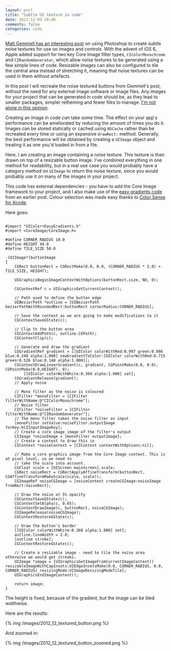 ```yaml
---
layout: post
title: "Subtle UI texture in code"
date: 2012-12-09 20:40
comments: false
categories: code
---
```


[Matt Gemmell has an interesting post](http://mattgemmell.com/2012/01/29/subtle-ui-texture-in-photoshop/)  on using Photoshop to create subtle noise textures for use on images and controls. With the advent of iOS 6, Apple added support for two key Core Image filter types, `CIColorMonochrome` and `CIRandomGenerator`, which allow noise textures to be generated using a few simple lines of code. Resizable images can also be configured to tile the central area instead of stretching it, meaning that noise textures can be used in them without artefacts.

In this post I will recreate the noise textured buttons from Gemmell's post, without the need for any external image software or image files. Any images for your project that can be generated in code should be, as they lead to smaller packages, simpler retheming and fewer files to manage. [I'm not alone in this opinion](http://blog.wilshipley.com/2005/07/pimp-my-code-part-3-gradient.html). 

<!--more-->

Creating an image in code _can_ take some time. The effect on your app's performance can be ameliorated by reducing the amount of times you do it. Images can be stored statically or cached using `NSCache` rather than be recreated every time or using an expensive `drawRect:` method. Generally, the best performance will be obtained by creating a `UIImage` object and treating it as one you'd loaded in from a file. 

Here, I am creating an image containing a noise texture. This texture is then drawn on top of a resizable button image. I've combined everything in one method for readability, but in a real use case you would probably have a category method on `UIImage` to return the noise texture, since you would probably use it on many of the images in your project. 

This code has external dependencies - you have to add the Core Image framework to your project, and I also make use of the [easy gradients code](http://commandshift.co.uk/blog/2012/11/25/easy-cggradients/) from an earlier post. Colour selection was made easy thanks to [Color Sense for Xcode](https://github.com/omz/ColorSense-for-Xcode). 

Here goes: 

``` obj-c

#import "UIColor+EasyGradients.h"
#import <CoreImage/CoreImage.h>

#define CORNER_RADIUS 10.0
#define HEIGHT 44.0
#define TILE_SIZE 50.0

-(UIImage*)buttonImage
{
    CGRect buttonRect = CGRectMake(0.0, 0.0, (CORNER_RADIUS * 2.0) + TILE_SIZE, HEIGHT);
    
    UIGraphicsBeginImageContextWithOptions(buttonRect.size, NO, 0);
    
    CGContextRef c = UIGraphicsGetCurrentContext();
    
    // Path used to define the button edge
    UIBezierPath *outline = [UIBezierPath bezierPathWithRoundedRect:buttonRect cornerRadius:CORNER_RADIUS];
    
    // Save the context as we are going to make modifications to it
    CGContextSaveGState(c);
    
    // Clip to the button area
    CGContextAddPath(c, outline.CGPath);
    CGContextClip(c);
    
    // Generate and draw the gradient
    CGGradientRef gradient = [[UIColor colorWithRed:0.997 green:0.866 blue:0.240 alpha:1.000] newGradientToColor:[UIColor colorWithRed:0.715 green:0.526 blue:0.148 alpha:1.000]];
    CGContextDrawLinearGradient(c, gradient, CGPointMake(0.0, 0.0), CGPointMake(0.0,HEIGHT), 0);
        [[UIColor colorWithWhite:0.360 alpha:1.000] set];
    CGGradientRelease(gradient);
    // Apply noise
    
    // Mono filter as the noise is coloured
    CIFilter *monoFilter = [CIFilter filterWithName:@"CIColorMonochrome"];
    // Noise filter
    CIFilter *noiseFilter = [CIFilter filterWithName:@"CIRandomGenerator"];
    // The mono filter takes the noise filter as input
    [monoFilter setValue:noiseFilter.outputImage forKey:kCIInputImageKey];
    // Create a core image image of the filter's output
    CIImage *noiseImage = [monoFilter outputImage];
    // Create a context to draw this in
    CIContext *noiseContext = [CIContext contextWithOptions:nil];
    
    // Make a core graphics image from the Core Image context. This is at pixel level, so we need to
    // take the scale into account.
    CGFloat scale = [UIScreen mainScreen].scale;
    CGRect noiseRect = CGRectApplyAffineTransform(buttonRect, CGAffineTransformMakeScale(scale, scale));
    CGImageRef noiseCGImage = [noiseContext createCGImage:noiseImage fromRect:noiseRect];
    
    // Draw the noise at 5% opacity
    CGContextSaveGState(c);
    CGContextSetAlpha(c, 0.05);
    CGContextDrawImage(c, buttonRect, noiseCGImage);
    CGImageRelease(noiseCGImage);
    CGContextRestoreGState(c);
    
    // Draw the button's border
    [[UIColor colorWithWhite:0.360 alpha:1.000] set];
    outline.lineWidth = 2.0;
    [outline stroke];
    CGContextRestoreGState(c);
    
    // Create a resizable image - need to tile the noise area otherwise we would get streaks. 
    UIImage *image = [UIGraphicsGetImageFromCurrentImageContext() resizableImageWithCapInsets:UIEdgeInsetsMake(0.0, CORNER_RADIUS, 0.0, CORNER_RADIUS) resizingMode:UIImageResizingModeTile];
    UIGraphicsEndImageContext();

    return image;
}
```

The height is fixed, because of the gradient, but the image can be tiled widthwise. 

Here are the results:

{% img /images/2012_12_textured_button.png %}

And zoomed in:

{% img /images/2012_12_textured_button_zoomed.png %}

